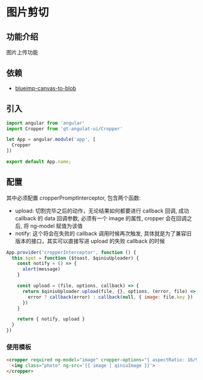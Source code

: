 # 图片剪切

## 功能介绍

图片上传功能

## 依赖

- [blueimp-canvas-to-blob](https://github.com/riaan53/meteor-blueimp-canvas-to-blob)

## 引入

```javascript
import angular from 'angular'
import Cropper from 'qt-angulat-ui/Cropper'

let App = angular.module('app', [
  Cropper
])

export default App.name;
```

## 配置

其中必须配置 cropperPromptInterceptor, 包含两个函数:
  - upload: 切割完毕之后的动作，无论结果如何都要进行 callback 回调,  成功 callback 的 data 回调参数, 必须有一个 image 的属性,  cropper 会在回调之后, 将 ng-model 赋值为该值
  - notify: 这个将会在失败的 callback 调用时候再次触发, 具体就是为了兼容旧版本的接口，其实可以直接写进 upload 的失败 callback 的时候

```javascript
App.provider('cropperInterceptor', function () {
  this.$get = function ($toast, $qiniuUploader) {
    const notify = () => {
      alert(message)
    }

    const upload = (file, options, callback) => {
      return $qiniuUploader.upload(file, {}, options, (error, file) => {
        error ? callback(error) : callback(null, { image: file.key })
      })
    }

    return { notify, upload }
  }
})
```

### 使用模板

```html
<cropper required ng-model="image" cropper-options="{ aspectRatio: 16/9, viewMode: 2 }">
  <img class="photo" ng-src='{{ image | qiniuImage }}'>
</cropper>
```
